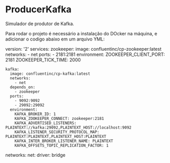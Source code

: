 # ProducerKafka
Simulador de produtor de Kafka. 

Para rodar o projeto é necessário a instalação do DOcker na máquina, e adicionar o codigo abaixo em um arquivo YML: 

  version: '2'
  services:
    zookeeper:
      image: confluentinc/cp-zookeeper:latest
      networks: 
        - net
      ports:
        - 2181:2181
      environment:
        ZOOKEEPER_CLIENT_PORT: 2181
        ZOOKEEPER_TICK_TIME: 2000
  
    kafka:
      image: confluentinc/cp-kafka:latest
      networks: 
        - net
      depends_on:
        - zookeeper
      ports:
        - 9092:9092
        - 29092:29092
      environment:
        KAFKA_BROKER_ID: 1
        KAFKA_ZOOKEEPER_CONNECT: zookeeper:2181
        KAFKA_ADVERTISED_LISTENERS: PLAINTEXT://kafka:29092,PLAINTEXT_HOST://localhost:9092
        KAFKA_LISTENER_SECURITY_PROTOCOL_MAP: PLAINTEXT:PLAINTEXT,PLAINTEXT_HOST:PLAINTEXT
        KAFKA_INTER_BROKER_LISTENER_NAME: PLAINTEXT
        KAFKA_OFFSETS_TOPIC_REPLICATION_FACTOR: 1
  
  networks: 
    net:
      driver: bridge
